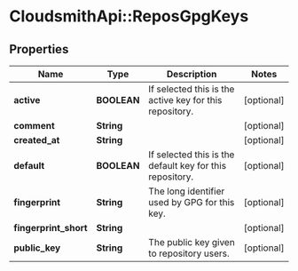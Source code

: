 # CloudsmithApi::ReposGpgKeys

## Properties
Name | Type | Description | Notes
------------ | ------------- | ------------- | -------------
**active** | **BOOLEAN** | If selected this is the active key for this repository. | [optional] 
**comment** | **String** |  | [optional] 
**created_at** | **String** |  | [optional] 
**default** | **BOOLEAN** | If selected this is the default key for this repository. | [optional] 
**fingerprint** | **String** | The long identifier used by GPG for this key. | [optional] 
**fingerprint_short** | **String** |  | [optional] 
**public_key** | **String** | The public key given to repository users. | [optional] 


